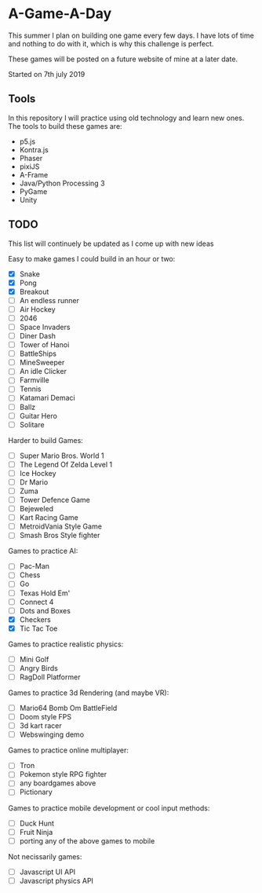 # A-Game-A-Day
This summer I plan on building one game every few days. I have lots of time and nothing to do with it, which is why this challenge is perfect.

These games will be posted on a future website of mine at a later date.

Started on 7th july 2019

## Tools 
In this repository I will practice using old technology and learn new ones. The tools to build these games are:
- p5.js
- Kontra.js
- Phaser
- pixiJS
- A-Frame
- Java/Python Processing 3
- PyGame
- Unity

## TODO
This list will continuely be updated as I come up with new ideas

Easy to make games I could build in an hour or two:
- [x] Snake
- [x] Pong
- [x] Breakout
- [ ] An endless runner
- [ ] Air Hockey
- [ ] 2046
- [ ] Space Invaders
- [ ] Diner Dash
- [ ] Tower of Hanoi
- [ ] BattleShips
- [ ] MineSweeper
- [ ] An idle Clicker
- [ ] Farmville
- [ ] Tennis
- [ ] Katamari Demaci
- [ ] Ballz
- [ ] Guitar Hero
- [ ] Solitare

Harder to build Games:
- [ ] Super Mario Bros. World 1 
- [ ] The Legend Of Zelda Level 1
- [ ] Ice Hockey
- [ ] Dr Mario
- [ ] Zuma
- [ ] Tower Defence Game
- [ ] Bejeweled
- [ ] Kart Racing Game
- [ ] MetroidVania Style Game
- [ ] Smash Bros Style fighter

Games to practice AI:
- [ ] Pac-Man
- [ ] Chess
- [ ] Go
- [ ] Texas Hold Em'
- [ ] Connect 4
- [ ] Dots and Boxes
- [x] Checkers
- [x] Tic Tac Toe

Games to practice realistic physics:
- [ ] Mini Golf
- [ ] Angry Birds
- [ ] RagDoll Platformer

Games to practice 3d Rendering (and maybe VR):
- [ ] Mario64 Bomb Om BattleField
- [ ] Doom style FPS
- [ ] 3d kart racer
- [ ] Webswinging demo

Games to practice online multiplayer:
- [ ] Tron
- [ ] Pokemon style RPG fighter
- [ ] any boardgames above
- [ ] Pictionary

Games to practice mobile development or cool input methods:
- [ ] Duck Hunt
- [ ] Fruit Ninja
- [ ] porting any of the above games to mobile

Not necissarily games:
- [ ] Javascript UI API
- [ ] Javascript physics API
